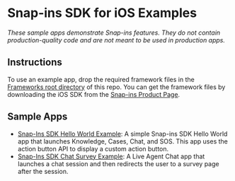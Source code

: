 # Snap-ins SDK for iOS Examples

_These sample apps demonstrate Snap-ins features. They do not contain production-quality code and are not meant to be used in production apps._

## Instructions

To use an example app, drop the required framework files in the [Frameworks root directory](../Frameworks/) of this repo. You can get the framework files by downloading the iOS SDK from the [Snap-ins Product Page](https://developer.salesforce.com/page/SnapinsMobile).

## Sample Apps

* [Snap-Ins SDK Hello World Example](./SnapinsSDKExample/): A simple Snap-ins SDK Hello World app that launches Knowledge, Cases, Chat, and SOS. This app uses the action button API to display a custom action button.
* [Snap-Ins SDK Chat Survey Example](./SnapinsChatSurvey/): A Live Agent Chat app that launches a chat session and then redirects the user to a survey page after the session.

